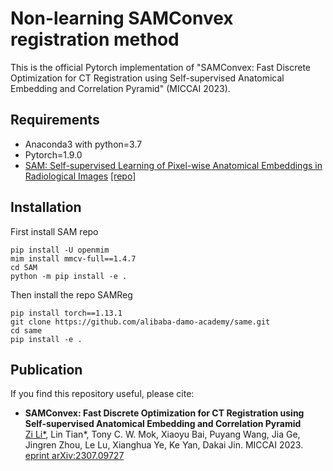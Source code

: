 #  Non-learning SAMConvex registration method

This is the official Pytorch implementation of "SAMConvex: Fast Discrete Optimization for CT Registration using Self-supervised Anatomical Embedding and Correlation Pyramid" (MICCAI 2023).


## Requirements
- Anaconda3 with python=3.7
- Pytorch=1.9.0
- [SAM: Self-supervised Learning of Pixel-wise Anatomical Embeddings in Radiological Images](https://ieeexplore.ieee.org/document/9760421/) [[repo]](https://github.com/alibaba-damo-academy/self-supervised-anatomical-embedding-v2)


## Installation
First install SAM repo
```
pip install -U openmim
mim install mmcv-full==1.4.7
cd SAM
python -m pip install -e .
```
Then install the repo SAMReg
```
pip install torch==1.13.1
git clone https://github.com/alibaba-damo-academy/same.git
cd same
pip install -e .
```


## Publication
If you find this repository useful, please cite:

- **SAMConvex: Fast Discrete Optimization for CT Registration using Self-supervised Anatomical Embedding and Correlation Pyramid**  
[Zi Li*](https://alison-brie.github.io/), Lin Tian*, Tony C. W. Mok, Xiaoyu Bai, Puyang Wang, Jia Ge, Jingren Zhou, Le Lu, Xianghua Ye, Ke Yan, Dakai Jin.
MICCAI 2023. [eprint arXiv:2307.09727](https://arxiv.org/abs/2307.09727 "eprint arXiv:2307.09727")
